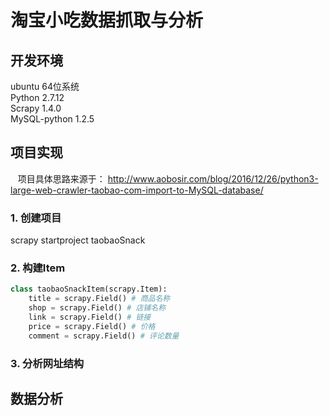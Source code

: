 # 淘宝小吃数据抓取与分析

## 开发环境  
ubuntu 64位系统  
Python 2.7.12  
Scrapy 1.4.0  
MySQL-python 1.2.5

## 项目实现

    项目具体思路来源于： http://www.aobosir.com/blog/2016/12/26/python3-large-web-crawler-taobao-com-import-to-MySQL-database/
 
### 1. 创建项目  
scrapy startproject taobaoSnack
### 2. 构建Item  
``` python
class taobaoSnackItem(scrapy.Item):
    title = scrapy.Field() # 商品名称    
    shop = scrapy.Field() # 店铺名称     
    link = scrapy.Field() # 链接  
    price = scrapy.Field() # 价格
    comment = scrapy.Field() # 评论数量
 ```  
 
### 3. 分析网址结构


## 数据分析
